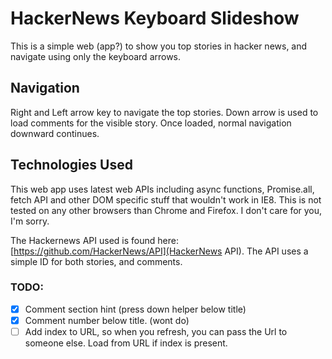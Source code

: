 

# HackerNews Keyboard Slideshow

This is a simple web (app?) to show you top stories in hacker news, and navigate using only the keyboard arrows. 

## Navigation
Right and Left arrow key to navigate the top stories.
Down arrow is used to load comments for the visible story. Once loaded, normal navigation downward continues.

## Technologies Used
This web app uses latest web APIs including async functions, Promise.all, fetch API and other DOM specific stuff that wouldn't work in IE8. This is not tested on any other browsers than Chrome and Firefox. I don't care for you, I'm sorry. 

The Hackernews API used is found here: [https://github.com/HackerNews/API](HackerNews API). The API uses a simple ID for both stories, and comments.

### TODO:
- [x] Comment section hint (press down helper below title)
- [x] Comment number below title. (wont do)
- [ ] Add index to URL, so when you refresh, you can pass the Url to someone else. Load from URL if index is present.